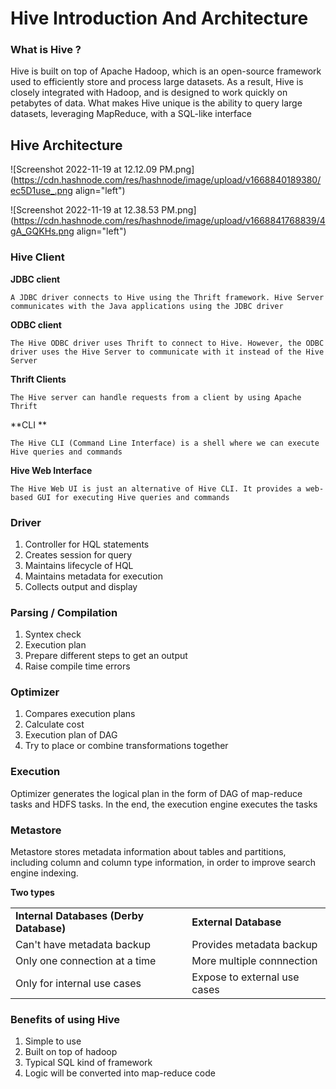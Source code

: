 # Hive Introduction And Architecture

### **What is Hive ?**
Hive is built on top of Apache Hadoop, which is an open-source framework used to efficiently store and process large datasets. As a result, Hive is closely integrated with Hadoop, and is designed to work quickly on petabytes of data. What makes Hive unique is the ability to query large datasets, leveraging MapReduce, with a SQL-like interface

## **Hive Architecture**

![Screenshot 2022-11-19 at 12.12.09 PM.png](https://cdn.hashnode.com/res/hashnode/image/upload/v1668840189380/ec5D1use_.png align="left")


![Screenshot 2022-11-19 at 12.38.53 PM.png](https://cdn.hashnode.com/res/hashnode/image/upload/v1668841768839/4gA_GQKHs.png align="left")

### **Hive Client**

**JDBC client**
```
A JDBC driver connects to Hive using the Thrift framework. Hive Server communicates with the Java applications using the JDBC driver
```

**ODBC client**
```
The Hive ODBC driver uses Thrift to connect to Hive. However, the ODBC driver uses the Hive Server to communicate with it instead of the Hive Server
```
**Thrift Clients**
```
The Hive server can handle requests from a client by using Apache Thrift
```

**CLI **
```
The Hive CLI (Command Line Interface) is a shell where we can execute Hive queries and commands
```

**Hive Web Interface** 
```
The Hive Web UI is just an alternative of Hive CLI. It provides a web-based GUI for executing Hive queries and commands
```

### **Driver**

1. Controller for HQL statements
2. Creates session for query
3. Maintains lifecycle of HQL 
4. Maintains metadata for execution
5. Collects output and display

### **Parsing / Compilation**

1. Syntex check
2. Execution plan 
3. Prepare different steps to get an output
4. Raise compile time errors

### **Optimizer**

1. Compares execution plans
2. Calculate cost
3. Execution plan of DAG
4. Try to place or combine transformations together

### **Execution**

Optimizer generates the logical plan in the form of DAG of map-reduce tasks and HDFS tasks. In the end, the execution engine executes the tasks

### **Metastore**

Metastore stores metadata information about tables and partitions, including column and column type information, in order to improve search engine indexing.

**Two types**

<table>
  <tr>
    <td><b>Internal Databases (Derby Database)</b></td>
    <td><b>External Database</b></td>
  </tr>
  <tr>
    <td>Can't have metadata backup</td>
    <td>Provides metadata backup</td>
  </tr>
<tr>
    <td>Only one connection at a time</td>
    <td>More multiple connnection</td>
  </tr>
<tr>
    <td>Only for internal use cases</td>
    <td>Expose to external use cases</td>
  </tr>
</table>

### **Benefits of using Hive**

1. Simple to use
2. Built on top of hadoop
3. Typical SQL kind of framework
4. Logic will be converted into map-reduce code
